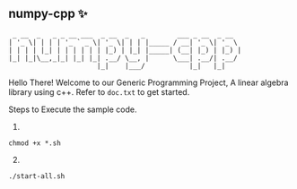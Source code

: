 ## numpy-cpp ✨

```
 _ __  _   _ _ __ ___  _ __  _   _        ___ _ __  _ __
| '_ \| | | | '_ ` _ \| '_ \| | | |_____ / __| '_ \| '_ \
| | | | |_| | | | | | | |_) | |_| |_____| (__| |_) | |_) |
|_| |_|\__,_|_| |_| |_| .__/ \__, |      \___| .__/| .__/
                      |_|    |___/           |_|   |_|
```
Hello There! Welcome to our Generic Programming Project, A linear algebra library using c++.
Refer to `doc.txt` to get started.

Steps to Execute the sample code.

1.
```
chmod +x *.sh
```
2. 
```
./start-all.sh
```

